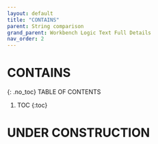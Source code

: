 ```yaml
---
layout: default
title: "CONTAINS"
parent: String comparison
grand_parent: Workbench Logic Text Full Details
nav_order: 2
---
```

# CONTAINS
{: .no_toc}
TABLE OF CONTENTS 
1. TOC
{:toc}  
 
# UNDER CONSTRUCTION

